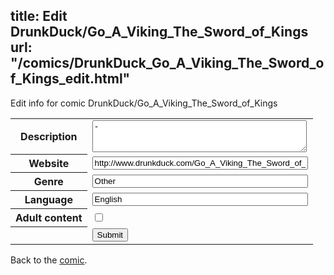 title: Edit DrunkDuck/Go_A_Viking_The_Sword_of_Kings
url: "/comics/DrunkDuck_Go_A_Viking_The_Sword_of_Kings_edit.html"
---
Edit info for comic DrunkDuck/Go_A_Viking_The_Sword_of_Kings

<form name="comic" action="http://gaepostmail.appspot.com/comic/" method="post">
<table class="comicinfo">
<tr>
<th>Description</th><td><textarea name="description" cols="40" rows="3">-</textarea></td>
</tr>
<tr>
<th>Website</th><td><input type="text" name="url" value="http://www.drunkduck.com/Go_A_Viking_The_Sword_of_Kings/" size="40"/></td>
</tr>
<tr>
<th>Genre</th><td><input type="text" name="genre" value="Other" size="40"/></td>
</tr>
<tr>
<th>Language</th><td><input type="text" name="language" value="English" size="40"/></td>
</tr>
<tr>
<th>Adult content</th><td><input type="checkbox" name="adult" value="adult" /></td>
</tr>
<tr>
<th></th><td>
<input type="hidden" name="comic" value="DrunkDuck_Go_A_Viking_The_Sword_of_Kings" />
<input type="submit" name="submit" value="Submit" />
</td>
</tr>
</table>
</form>

Back to the [comic](DrunkDuck_Go_A_Viking_The_Sword_of_Kings.html).
